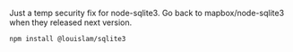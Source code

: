Just a temp security fix for node-sqlite3. Go back to mapbox/node-sqlite3 when they released next version.

```
npm install @louislam/sqlite3
```
